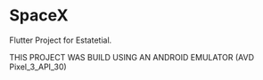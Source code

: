 # SpaceX

Flutter Project for Estatetial.

THIS PROJECT WAS BUILD USING AN ANDROID EMULATOR (AVD Pixel_3_API_30)

